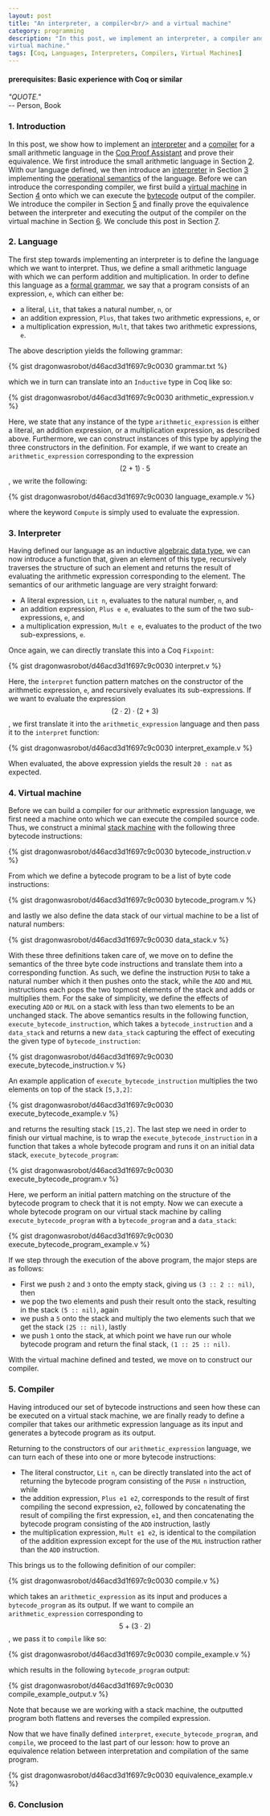 ```yaml
---
layout: post
title: "An interpreter, a compiler<br/> and a virtual machine"
category: programming
description: "In this post, we implement an interpreter, a compiler and a
virtual machine."
tags: [Coq, Languages, Interpreters, Compilers, Virtual Machines]
---
```


#### prerequisites: Basic experience with Coq or similar

*"QUOTE."*<br/>
-- Person, Book

### 1. Introduction

In this post, we show how to implement an
[interpreter](https://en.wikipedia.org/wiki/Interpreter_(computing)) and a
[compiler](https://en.wikipedia.org/wiki/Compiler) for a small arithmetic
language in the [Coq Proof Assistant](http://en.wikipedia.org/wiki/Coq) and
prove their equivalence. We first introduce the small arithmetic language in
Section [2](#language). With our language defined, we then introduce an
[interpreter](https://en.wikipedia.org/wiki/Interpreter_(computing)) in Section
[3](#interpreter) implementing the
[operational semantics](https://en.wikipedia.org/wiki/Operational_semantics) of
the language. Before we can introduce the corresponding compiler, we first build
a [virtual machine](https://en.wikipedia.org/wiki/Virtual_machine) in Section
[4](#virtual-machine) onto which we can execute the
[bytecode](https://en.wikipedia.org/wiki/Bytecode) output of the compiler. We
introduce the compiler in Section [5](#compiler) and finally prove the
equivalence between the interpreter and executing the output of the compiler on
the virtual machine in Section [6](#equivalence-proof). We conclude this post in
Section [7](#conclusion).

### 2. Language

The first step towards implementing an interpreter is to define the language
which we want to interpret. Thus, we define a small arithmetic language with
which we can perform addition and multiplication. In order to define this
language as a [formal grammar](https://en.wikipedia.org/wiki/Formal_grammar), we
say that a program consists of an expression, `e`, which can either be:

- a literal, `Lit`, that takes a natural number, `n`, or
- an addition expression, `Plus`, that takes two arithmetic expressions, `e`, or
- a multiplication expression, `Mult`, that takes two arithmetic expressions,
  `e`.

The above description yields the following grammar:

{% gist dragonwasrobot/d46acd3d1f697c9c0030 grammar.txt %}

which we in turn can translate into an `Inductive` type in Coq like so:

{% gist dragonwasrobot/d46acd3d1f697c9c0030 arithmetic_expression.v %}

Here, we state that any instance of the type `arithmetic_expression` is either a
literal, an addition expression, or a multiplication expression, as described
above. Furthermore, we can construct instances of this type by applying the
three constructors in the definition. For example, if we want to create an
`arithmetic_expression` corresponding to the expression $$(2 + 1) \cdot 5$$, we
write the following:

{% gist dragonwasrobot/d46acd3d1f697c9c0030 language_example.v %}

where the keyword `Compute` is simply used to evaluate the expression.

### 3. Interpreter

Having defined our language as an inductive
[algebraic data type](https://en.wikipedia.org/wiki/Algebraic_data_type), we can
now introduce a function that, given an element of this type, recursively
traverses the structure of such an element and returns the result of evaluating
the arithmetic expression corresponding to the element. The semantics of our
arithmetic language are very straight forward:

- A literal expression, `Lit n`, evaluates to the natural number, `n`, and
- an addition expression, `Plus e e`, evaluates to the sum of the two
  sub-expressions, `e`, and
- a multiplication expression, `Mult e e`, evaluates to the product of the two
  sub-expressions, `e`.

Once again, we can directly translate this into a Coq `Fixpoint`:

{% gist dragonwasrobot/d46acd3d1f697c9c0030 interpret.v %}

Here, the `interpret` function pattern matches on the constructor of the
arithmetic expression, `e`, and recursively evaluates its sub-expressions. If we
want to evaluate the expression $$(2 \cdot 2) \cdot (2 + 3)$$, we first
translate it into the `arithmetic_expression` language and then pass it to the
`interpret` function:

{% gist dragonwasrobot/d46acd3d1f697c9c0030 interpret_example.v %}

When evaluated, the above expression yields the result `20 : nat` as expected.

### 4. Virtual machine

Before we can build a compiler for our arithmetic expression language, we first
need a machine onto which we can execute the compiled source code. Thus, we
construct a minimal
[stack machine](https://en.wikipedia.org/wiki/Stack_machine) with the following
three bytecode instructions:

{% gist dragonwasrobot/d46acd3d1f697c9c0030 bytecode_instruction.v %}

From which we define a bytecode program to be a list of byte code instructions:

{% gist dragonwasrobot/d46acd3d1f697c9c0030 bytecode_program.v %}

and lastly we also define the data stack of our virtual machine to be a list of
natural numbers:

{% gist dragonwasrobot/d46acd3d1f697c9c0030 data_stack.v %}

With these three definitions taken care of, we move on to define the semantics
of the three byte code instructions and translate them into a corresponding
function. As such, we define the instruction `PUSH` to take a natural number
which it then pushes onto the stack, while the `ADD` and `MUL` instructions each
pops the two topmost elements of the stack and adds or multiplies them. For the
sake of simplicity, we define the effects of executing `ADD` or `MUL` on a stack
with less than two elements to be an unchanged stack. The above semantics
results in the following function, `execute_bytecode_instruction`, which takes a
`bytecode_instruction` and a `data_stack` and returns a new `data_stack`
capturing the effect of executing the given type of `bytecode_instruction`:

{% gist dragonwasrobot/d46acd3d1f697c9c0030 execute_bytecode_instruction.v %}

An example application of `execute_bytecode_instruction` multiplies the two
elements on top of the stack `[5,3,2]`:

{% gist dragonwasrobot/d46acd3d1f697c9c0030 execute_bytecode_example.v %}

and returns the resulting stack `[15,2]`. The last step we need in order to
finish our virtual machine, is to wrap the `execute_bytecode_instruction` in a
function that takes a whole bytecode program and runs it on an initial data
stack, `execute_bytecode_program`:

{% gist dragonwasrobot/d46acd3d1f697c9c0030 execute_bytecode_program.v %}

Here, we perform an initial pattern matching on the structure of the bytecode
program to check that it is not empty. Now we can execute a whole bytecode
program on our virtual stack machine by calling `execute_bytecode_program` with
a `bytecode_program` and a `data_stack`:

{% gist dragonwasrobot/d46acd3d1f697c9c0030 execute_bytecode_program_example.v %}

If we step through the execution of the above program, the major steps are as
follows:

- First we push `2` and `3` onto the empty stack, giving us `(3 :: 2 :: nil)`,
  then
- we pop the two elements and push their result onto the stack, resulting in the
  stack `(5 :: nil)`, again
- we push a `5` onto the stack and multiply the two elements such that we get
  the stack `(25 :: nil)`, lastly
- we push `1` onto the stack, at which point we have run our whole bytecode
  program and return the final stack, `(1 :: 25 :: nil)`.

With the virtual machine defined and tested, we move on to construct our
compiler.

### 5. Compiler

Having introduced our set of bytecode instructions and seen how these can be
executed on a virtual stack machine, we are finally ready to define a compiler
that takes our arithmetic expression language as its input and generates a
bytecode program as its output.

Returning to the constructors of our `arithmetic_expression` language, we can
turn each of these into one or more bytecode instructions:

- The literal constructor, `Lit n`, can be directly translated into the act of
   returning the bytecode program consisting of the `PUSH n` instruction, while
- the addition expression, `Plus e1 e2`, corresponds to the result of first
  compiling the second expression, `e2`, followed by concatenating the result of
  compiling the first expression, `e1`, and then concatenating the bytecode
  program consisting of the `ADD` instruction, lastly
- the multiplication expression, `Mult e1 e2`, is identical to the compilation
  of the addition expression except for the use of the `MUL` instruction rather
  than the `ADD` instruction.

This brings us to the following definition of our compiler:

{% gist dragonwasrobot/d46acd3d1f697c9c0030 compile.v %}

which takes an `arithmetic_expression` as its input and produces a
`bytecode_program` as its output. If we want to compile an
`arithmetic_expression` corresponding to $$5 + (3 \cdot 2)$$, we pass it to
`compile` like so:

{% gist dragonwasrobot/d46acd3d1f697c9c0030 compile_example.v %}

which results in the following `bytecode_program` output:

{% gist dragonwasrobot/d46acd3d1f697c9c0030 compile_example_output.v %}

Note that because we are working with a stack machine, the outputted program
both flattens and reverses the compiled expression.

Now that we have finally defined `interpret`, `execute_bytecode_program`, and
`compile`, we proceed to the last part of our lesson: how to prove an
equivalence relation between interpretation and compilation of the same program.

{% gist dragonwasrobot/d46acd3d1f697c9c0030 equivalence_example.v %}

### 6. Conclusion
